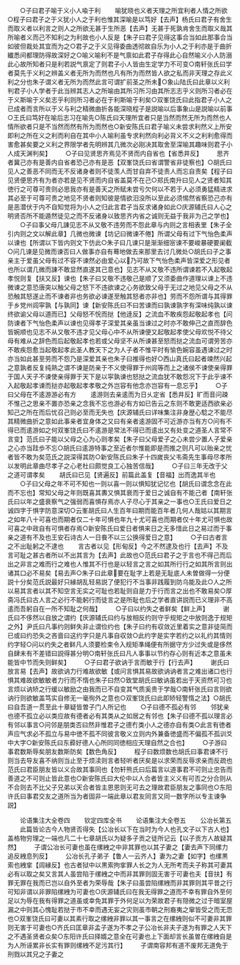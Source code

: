 <!-- { "loadSidebar": true } -->
　　○子曰君子喻于义小人喩于利
　　喻犹晓也义者天理之所宜利者人情之所欲○程子曰君子之于义犹小人之于利也惟其深喻是以笃好【去声】杨氏曰君子有舍生而取义者以利言之则人之所欲无甚于生所恶【去声】无甚于死孰肯舍生而取义哉其所喻者义而己不知利之为利故也小人反是【朱子曰君子见得这事合当如此那事合当如彼但裁处其宜而为之○君子之于义见得委曲透彻故自乐为小人之于利亦是于曲折纎悉间都理防得故深好之○喻义喻利不是气禀如此君子存得此心自然喻义小人防溺此心故所知者只是利若説气禀定了则君子小人皆由生定学力不可变○南轩张氏曰学者莫先于义利之辨盖义者无所为而然也凡有所为而然皆人欲之私而非天理之存此义利之分也朱子谓义者无所为而然此言可谓扩前圣之所未○象山陆氏曰此章以义利判君子小人学者于此当辨其志人之所喻由其所习所习由其所志志乎义则所习者必在于义斯喻于义矣志乎利则所习者必在于利斯喻于利矣○双峯饶氏曰此指君子小人之已成者而言所以于义与利之精微曲折各能深晓程子是説喻以后事象山是説喻以前事○王氏曰笃好在喻后志习在喻先○陈氏曰天理所宜者只是当然而然无所为而然也人情所欲者只是不当然而然有所为而然也○新安陈氏曰君子喻义未尝求利然义上所安即利之所在义之利而利自在其中小人喻利虽专求利然向利必背义不义之利利愈得而害愈甚矣要之义利之界限学者先明辨其几微次必刚决其取舍至深喻其趣味则君子小人成天渊判矣】
　　○子曰见贤思齐焉见不贤而内自省也【省悉井反】
　　思齐者冀己亦有是善内自省者恐己亦有是恶【双峯饶氏曰省谓警省非徒察也】○胡氏曰见人之善恶不同而无不反诸身者则不徒羡人而甘自弃不徒责人而忘自责矣【程子曰见贤便思齐有为者亦若是见不贤而内自省盖莫不在己○郑氏南升曰见人之贤者知其徳行之可尊可贵则必思我亦有是善天之所赋未尝亏欠何以不若于人必须勇猛精进求其必至于可尊可贵之地见不贤者则知彼是情欲汨没所以至此必须惕然省察恐己亦有是恶潜伏于内不自知觉将为小人之归此言君子当反求诸身如此○庆源辅氏曰人心之明贤否所不能遁然徒见之而不反诸身以致思齐内省之诚则无益于我非为己之学也】
　　○子曰事父母几諌见志不从又敬不违劳而不怨此章与内则之言相表里【朱子全引内则之文以解此章】几微也微谏【坊记曰微谏不倦】所谓父母有过下气怡色柔声以谏也【所谓以下皆内则文下仿此○朱子曰几谏只是渐渐细宻谏不要峻暴硬要阑截○问几谏是见微而谏否曰人做事亦自有蓦地做去来那里去讨几微处○胡氏曰子之事亲主于爱虽父母有过不容不谏然必由爱心以乃可故下气怡色柔声皆深爱之形见者也所以谓几微而諌不敢显然直遂其己意也】见志不从又敬不违所谓谏若不入起敬起孝悦则复【扶又反】谏也【朱子曰又敬不违敬己是顺了又须委曲作道理以谏上不违微谏之意恐唐突以触父母之怒下不违欲谏之心务欲致父母于无过之地见父母之不从恐触其怒遂止而不谏者非也务欲必谏遂至触其怒者亦非也】劳而不怨所谓与其得罪于乡党州闾寜孰【与孰同】谏【新安陈氏曰不曰苦谏而曰孰谏孰字有深味纯孰以谏终欲谕父母以道而已】父母怒不恱而挞【他逹反】之流血不敢疾怨起敬起孝也【问防谏者下气怡色柔声以谏也见得孝子深爱其亲虽当谏过之时亦不敢伸己之直而辞色皆婉顺也见志不从又敬不违才见父母心中不从所谏便又起敬起孝使父母欢悦不待父母有难从之辞色而后起敬起孝也若或父母坚不从所谏甚至怒而挞之流血可谓劳苦亦不敢疾怨愈当起敬起孝此圣人教天下之为人子者不惟平时有愉色婉容虽遇谏过之时亦当如此甚至劳而不怨乃是深爱其亲也朱子曰推得也好○西山真氏曰起者竦然兴起之意孰者反复纯熟之谓不谏是防亲于不义使得罪于州闾等而上之诸侯不谏使亲得罪于国人天子不谏使亲得罪于天下是以寜孰谏也怒挞之流血犹不敢怨况下于此乎谏不入起敬起孝谏而挞亦起敬起孝孝敬之外岂容有他念亦岂容有一息忘乎】
　　○子曰父母在不逺游游必有方
　　逺游则去亲逺而为日乆定省【悉井反】旷而音问疎不惟己之思亲不置亦恐亲之念我不忘也游必有方如已告云之东则不敢更适西欲亲必知己之所在而后忧召己则必至而无失也【庆源辅氏曰详味集注非身歴心騐之不能尽其精微曲折之意如此事亲者宜身体之又曰有亲者逺游固不可近游亦当有方○问有不得已而逺游如之何双峯饶氏曰不逺游是常法不得已而逺出又有处变之道圣人言常不言变】范氏曰子能以父母之心为心则孝矣【朱子曰父母爱子之心未尝少置人子爱亲之心亦当跬歩不忘○胡氏曰逺游特事之至近者尔惟能即是而推之则凡可以贻亲之忧者皆不敢为矣范氏之説深得其防○新安陈氏曰朱子十四嵗丧父韦斋先生事母尽孝所以发明此章曲尽孝子之心老杜曰颇觉良工心独苦信哉】
　　○子曰三年无改于父之道可谓孝矣
　　胡氏曰已见【贤遍反】前篇此盖复【音福】出而逸其半也
　　○子曰父母之年不可不知也一则以喜一则以惧知犹记忆也【胡氏曰谓念念在此而不忘也】常知父母之年则既喜其夀又惧其衰而于爱日之诚自有不能己者【南轩张氏曰以年之盛衰察气之强弱而喜惧存焉亦人子尽心于其亲之一事也○王氏曰爱日之诚四字于惧字防意深切○云峯胡氏曰人生百年曰期而能百年者几何人哉姑以其期言之如年八十可喜也而期者仅二十年可惧也年九十尤可喜也而期者仅十年尤可惧也故可喜之中政自有可惧者存焉○新安陈氏曰爱日者惧来日之无多惜此日之易过而于事亲之道有不及也王安石诗古人一日飬不以三公换得爱日之意】
　　○子曰古者言之不出耻躬之不逮也
　　言古者以见【形甸反】今之不然逮及也行【去声】不及言可耻之甚古者所以不出其言为【去声】此故也○范氏曰君子之于言也不得己而后出之非言之难而行之难也人惟其不行也是以轻言之言之如其所行行之如其所言则出诸其口必不易矣【易去声○朱子曰此章要在耻字上若是无耻底人未曽做得一分便説十分矣范氏説最好只縁胡乱轻易説了便犯行不当事非践履到防乌能及此○人之所以易其言者以其不知空言无实之可耻也若耻则自是力于行而言之出也不敢易矣○厚斋冯氏曰古人言之必行不能躬行而徒言之是所耻也后之学者直讲説而已义理非不高逺而吾躬自在一所不知耻之何哉】
　　○子曰以约失之者鲜矣【鲜上声】
　　谢氏曰不侈然以自放之谓约【庆源辅氏曰约与放相反约则守乎规矩之中放则逸于规矩之外】尹氏曰凡事约则鲜失非止谓俭约也【朱子曰约有収敛近里着实之意非徒简而已或曰约恐失之吝啬曰这约字只是凡事自収敛○此约字是实字若约之以礼约其情则约字轻○问以约失之者鲜凡人须要检束令入规矩凖绳便有所据守方少过失或是侈然自肆未有不差错曰説得甚分明○南轩张氏曰凡人事事以节约存心则有近本之意虽未能皆中节而失则鲜矣】
　　○子曰君子欲讷于言而敏于行【行去声】
　　谢氏曰放言易【去声】故欲讷力行难故欲敏【或问言惧其易故欲讷讷者言之难出诸口也行惧其难故欲敏敏者力行而不惰也朱子曰然○致堂胡氏曰敏讷虽若出于天资然可习也言烦以讷矫之行缓以敏励之由我而已不自变其气质奚贵于学哉○南轩张氏曰言则欲讷行则欲敏盖笃实自修无一毫徇外之意也○双峯饶氏曰此即矫轻警惰之法】○胡氏曰自吾道一贯至此十章疑皆曽子门人所记也
　　○子曰德不孤必有邻
　　邻犹亲也德不孤立必以类应故有德者必有其类从之如居之有邻也【朱子曰德不孤以理言必有邻以事言○问邻是朋类否曰然非惟君子之德冇类小人之德亦自有类○此言有徳者声应气求必不孤立与易中徳不孤不同彼言敬义立则内外兼备徳盛而不偏孤不孤训爻中大字○新安陈氏曰东彛好德人心所同同徳相应天理自然之合也】
　　○子游曰事君数斯辱矣朋友数斯防矣【数色角反】
　　程子曰数烦数也胡氏曰事君谏不行则当去导友喜不纳则当止至于烦渎则言者轻听者厌矣是以求荣而反辱求亲而反疏也范氏曰君臣朋友皆以义合故其事同也【勿轩熊氏曰后篇言以道事君不可则止忠告而善道之不可则止皆此意也○新安陈氏曰大伦中以人合者皆主义义有可否之分合则从不合则去不比父子兄弟以天合者皆主恩恩则无可去之理故君臣朋友之事同也○东阳许氏曰事君交友之道所当为者固非一端此章以君友同言又同一数字所以专主谏争説】

　　论语集注大全卷四
　　钦定四库全书
　　论语集注大全卷五
　　公冶长第五
　　此篇皆论古今人物贤否得失【公冶长以下在当时为今人也孔文子以下古人也】盖格物穷理之一端也凡二十七章胡氏以为疑多子贡之徒所记云【以子贡方人故疑其然】
　　子谓公冶长可妻也虽在缧絏之中非其罪也以其子妻之【妻去声下同缧力追反絏息列反】
　　公冶长孔子弟子【鲁人一云齐人】妻为之妻【如字】也缧黒索也絏挛【闾縁反】也古者狱中以黒索拘挛罪人长之为人无所考而夫子称其可妻其必有以取之矣又言其人虽尝陷于缧絏之中而非其罪则固无害于可妻也夫【音扶】有罪无罪在我而已岂以自外至者为荣辱哉【朱子曰虽尝陷缧絏而非其罪则其平昔之行可知非谓以非罪陷缧絏为可妻也○庆源辅氏曰在我无得罪之道而不幸有罪自外至何足以为辱在我有得罪之道虽或幸免其罪于外何足以为荣故君子有隠微之过于暗室屋漏之中则其心愧耻若挞于市不幸而遇无妄之灾则虽市朝之刑裔夷之窜皆受之而无恧也○双峯饶氏曰可妻以其素行取之缧絏非罪以其一事言之在缧絏则似不可妻非其罪则无害于可妻也○齐氏曰匡章非孟子遂为不孝之子公冶长非夫子遂为有罪之人天下之不遇圣贤者众矣○东阳许氏曰择婿之意全在可妻也上下面却言长虽曽在缧絏自是为人所诬累非长实有罪则缧絏不足污其行】
　　子谓南容邦有道不废邦无道免于刑戮以其兄之子妻之
